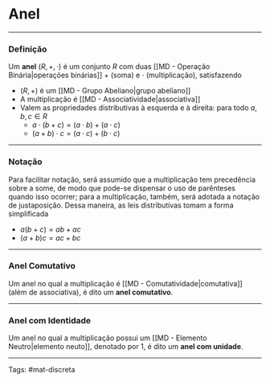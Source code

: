 # Anel

---

### Definição

Um **anel** $(R, +, \cdot)$ é um conjunto $R$ com duas [[MD - Operação Binária|operações binárias]] $+$ (soma) e $\cdot$ (multiplicação), satisfazendo

- $(R, +)$ é um [[MD - Grupo Abeliano|grupo abeliano]]
- A multiplicação é [[MD - Associatividade|associativa]]
- Valem as propriedades distributivas à esquerda e à direita: para todo $a,b,c \in R$
	- $a \cdot (b + c) = (a \cdot b) + (a \cdot c)$
	- $(a + b) \cdot c = (a \cdot c) + (b \cdot c)$


---

### Notação

Para facilitar notação, será assumido que a multiplicação tem precedência sobre a some, de modo que pode-se dispensar o uso de parênteses quando isso ocorrer; para a multiplicação, também, será adotada a notação de justaposição. Dessa maneira, as leis distributivas tomam a forma simplificada

- $a (b + c) = a  b + a  c$
- $(a + b) c = a  c + b  c$

---

### Anel Comutativo

Um anel no qual a multiplicação é [[MD - Comutatividade|comutativa]] (além de associativa), é dito um **anel comutativo**.

---

### Anel com Identidade

Um anel no qual a multiplicação possui um [[MD - Elemento Neutro|elemento neuto]], denotado por $1$, é dito um **anel com unidade**.

---

Tags: #mat-discreta